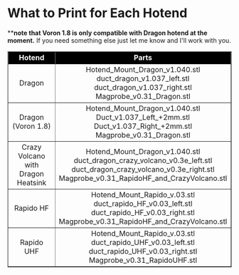 What to Print for Each Hotend
============
****note that Voron 1.8 is only compatible with Dragon hotend at the moment.**  If you need something else just let me know and I'll work with you.

<table width=100% border=1> 
<TR>
<TD align="center" width=50% bgcolor="black"><font color="white"><B>Hotend</TD>
<TD align="center" width=50% bgcolor="black"><B><font color="white">Parts</TD>
</TR>
<TR>
<TD align="center" width=50%>Dragon</TD>
<TD align="center" width=50%>Hotend_Mount_Dragon_v1.040.stl
<BR>duct_dragon_v1.037_left.stl
<BR>duct_dragon_v1.037_right.stl
<BR>Magprobe_v0.31_Dragon.stl
</TD>
</TR><TR>
<TD align="center" width=50%>Dragon<BR>(Voron 1.8)</TD>
<TD align="center" width=50%>Hotend_Mount_Dragon_v1.040.stl
<BR>Duct_v1.037_Left_+2mm.stl
<BR>Duct_v1.037_Right_+2mm.stl
<BR>Magprobe_v0.31_Dragon.stl
</TD>
</TR>
<TR>
<TD align="center" width=50%>Crazy Volcano with Dragon Heatsink</TD>
<TD align="center" width=50%>
Hotend_Mount_Dragon_v1.040.stl
<BR>duct_dragon_crazy_volcano_v0.3e_left.stl
<BR>duct_dragon_crazy_volcano_v0.3e_right.stl
<BR>Magprobe_v0.31_RapidoHF_and_CrazyVolcano.stl
</TD>
</TR>
<TR>
<TD align="center" width=50%>Rapido HF</TD>
<TD align="center" width=50%>
Hotend_Mount_Rapido_v.03.stl
<BR>duct_rapido_HF_v0.03_left.stl
<BR>duct_rapido_HF_v0.03_right.stl
<BR>Magprobe_v0.31_RapidoHF_and_CrazyVolcano.stl
</TD>
</TR>
<TR>
<TD align="center" width=50%>Rapido UHF</TD>
<TD align="center" width=50%>
Hotend_Mount_Rapido_v.03.stl
<BR>duct_rapido_UHF_v0.03_left.stl
<BR>duct_rapido_UHF_v0.03_right.stl
<BR>Magprobe_v0.31_RapidoUHF.stl
</TD>
</TR>
</Table>
